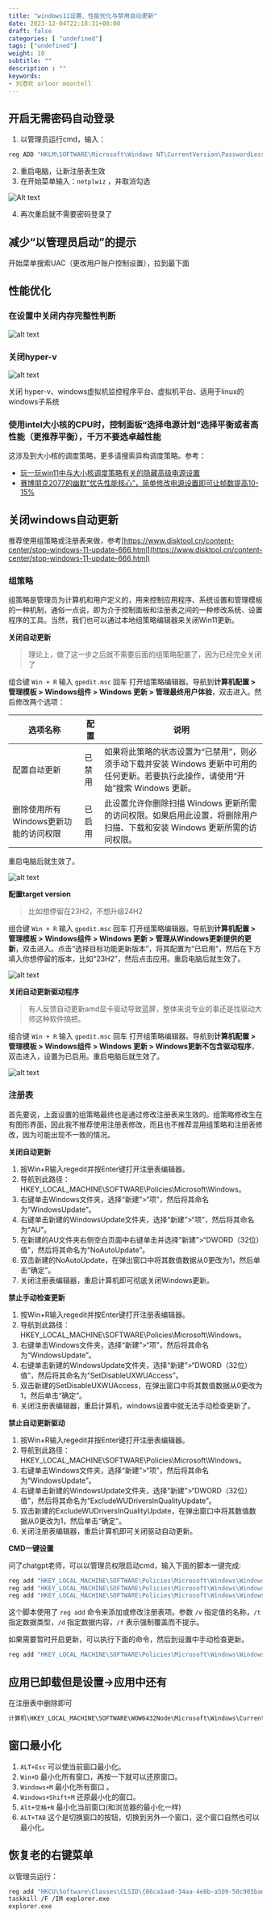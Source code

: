 ```yaml
---
title: "windows11设置、性能优化与禁用自动更新"
date: 2023-12-04T22:18:31+08:00
draft: false
categories: [ "undefined"]
tags: ["undefined"]
weight: 10
subtitle: ""
description : ""
keywords:
- 刘港欢 arloor moontell
---
```


## 开启无需密码自动登录

1. 以管理员运行cmd，输入：

```bash
reg ADD "HKLM\SOFTWARE\Microsoft\Windows NT\CurrentVersion\PasswordLess\Device" /v DevicePasswordLessBuildVersion /t REG_DWORD /d 0 /f
```

2. 重启电脑，让新注册表生效
3. 在开始菜单输入：`netplwiz` ，并取消勾选

![Alt text](/img/cancel-password-login-for-windows11.png)

4. 再次重启就不需要密码登录了


## 减少“以管理员启动”的提示

开始菜单搜索UAC（更改用户账户控制设置），拉到最下面

## 性能优化

### 在设置中关闭内存完整性判断

![alt text](/img/window11-mem-wanzhengxing-protection.png)

### 关闭hyper-v

![alt text](/img/window11-software-and-gongneng.png)

关闭 hyper-v、windows虚拟机监控程序平台、虚拟机平台、适用于linux的windows子系统

### 使用intel大小核的CPU时，控制面板“选择电源计划”选择平衡或者高性能（更推荐平衡），千万不要选卓越性能

这涉及到大小核的调度策略，更多请搜索异构调度策略。参考：

- [玩一玩win11中与大小核调度策略有关的隐藏高级电源设置](https://nga.178.com/read.php?tid=35222326)
- [赛博朋克2077的幽默“优先性能核心”，简单修改电源设置即可让帧数提高10-15%](https://nga.178.com/read.php?tid=39471892)

## 关闭windows自动更新

推荐使用组策略或注册表来做，参考[https://www.disktool.cn/content-center/stop-windows-11-update-666.html](https://www.disktool.cn/content-center/stop-windows-11-update-666.html)

### 组策略

组策略是管理员为计算机和用户定义的，用来控制应用程序、系统设置和管理模板的一种机制，通俗一点说，即为介于控制面板和注册表之间的一种修改系统、设置程序的工具。当然，我们也可以通过本地组策略编辑器来关闭Win11更新。

**关闭自动更新**

> 理论上，做了这一步之后就不需要后面的组策略配置了，因为已经完全关闭了

组合键 `Win + R` 输入 `gpedit.msc` 回车 打开组策略编辑器。导航到**计算机配置 > 管理模板 > Windows组件 > Windows 更新 > 管理最终用户体验**，双击进入。然后修改两个选项：

| 选项名称 | 配置 | 说明 |
| --- | --- | --- |
| 配置自动更新 | 已禁用 | 如果将此策略的状态设置为“已禁用”，则必须手动下载并安装 Windows 更新中可用的任何更新。若要执行此操作，请使用“开始”搜索 Windows 更新。 |
| 删除使用所有Windows更新功能的访问权限 | 已启用 | 此设置允许你删除扫描 Windows 更新所需的访问权限。如果启用此设置，将删除用户扫描、下载和安装 Windows 更新所需的访问权限。 |

重启电脑后就生效了。

![alt text](/img/windows11-gpedit-close-update.png)

**配置target version**

> 比如想停留在23H2，不想升级24H2

组合键 `Win + R` 输入 `gpedit.msc` 回车 打开组策略编辑器。导航到**计算机配置 > 管理模板 > Windows组件 > Windows 更新 > 管理从Windows更新提供的更新**，双击进入。点击“选择目标功能更新版本”，将其配置为“已启用”，然后在下方填入你想停留的版本，比如“23H2”，然后点击应用。重启电脑后就生效了。

![alt text](/img/windows11-gpedit-target-version.png)


**关闭自动更新驱动程序**

> 有人反馈自动更新amd显卡驱动导致蓝屏，整体来说专业的事还是找驱动大师这种软件搞把。

组合键 `Win + R` 输入 `gpedit.msc` 回车 打开组策略编辑器。导航到**计算机配置 > 管理模板 > Windows组件 > Windows 更新 > Windows更新不包含驱动程序**，双击进入，设置为已启用。重启电脑后就生效了。

![alt text](/img/windows11-gpedit-disable-driver-update.png)

### 注册表

首先要说，上面设置的组策略最终也是通过修改注册表来生效的。组策略修改生在有图形界面，因此我不推荐使用注册表修改，而且也不推荐混用组策略和注册表修改，因为可能出现不一致的情况。

**关闭自动更新**

1. 按Win+R输入regedit并按Enter键打开注册表编辑器。
2. 导航到此路径：HKEY_LOCAL_MACHINE\SOFTWARE\Policies\Microsoft\Windows。
3. 右键单击Windows文件夹，选择“新建”>“项”，然后将其命名为“WindowsUpdate”。
4. 右键单击新建的WindowsUpdate文件夹，选择“新建”>“项”，然后将其命名为“AU”。
5. 在新建的AU文件夹右侧空白页面中右键单击并选择“新建”>“DWORD（32位）值”，然后将其命名为“NoAutoUpdate”。
6. 双击新建的NoAutoUpdate，在弹出窗口中将其数值数据从0更改为1，然后单击“确定”。
7. 关闭注册表编辑器，重启计算机即可彻底关闭Windows更新。

**禁止手动检查更新**

1. 按Win+R输入regedit并按Enter键打开注册表编辑器。
2. 导航到此路径：HKEY_LOCAL_MACHINE\SOFTWARE\Policies\Microsoft\Windows。
3. 右键单击Windows文件夹，选择“新建”>“项”，然后将其命名为“WindowsUpdate”。
4. 右键单击新建的WindowsUpdate文件夹，选择“新建”>“DWORD（32位）值”，然后将其命名为“SetDisableUXWUAccess”。
6. 双击新建的SetDisableUXWUAccess，在弹出窗口中将其数值数据从0更改为1，然后单击“确定”。
7. 关闭注册表编辑器，重启计算机，windows设置中就无法手动检查更新了。

**禁止自动更新驱动**

1. 按Win+R输入regedit并按Enter键打开注册表编辑器。
2. 导航到此路径：HKEY_LOCAL_MACHINE\SOFTWARE\Policies\Microsoft\Windows。
3. 右键单击Windows文件夹，选择“新建”>“项”，然后将其命名为“WindowsUpdate”。
4. 右键单击新建的WindowsUpdate文件夹，选择“新建”>“DWORD（32位）值”，然后将其命名为“ExcludeWUDriversInQualityUpdate”。
6. 双击新建的ExcludeWUDriversInQualityUpdate，在弹出窗口中将其数值数据从0更改为1，然后单击“确定”。
7. 关闭注册表编辑器，重启计算机即可关闭驱动自动更新。

**CMD一键设置**

问了chatgpt老师，可以以管理员权限启动cmd，输入下面的脚本一键完成:

```bash
reg add "HKEY_LOCAL_MACHINE\SOFTWARE\Policies\Microsoft\Windows\WindowsUpdate\AU" /v NoAutoUpdate /t REG_DWORD /d 1 /f
reg add "HKEY_LOCAL_MACHINE\SOFTWARE\Policies\Microsoft\Windows\WindowsUpdate" /v SetDisableUXWUAccess /t REG_DWORD /d 1 /f
reg add "HKEY_LOCAL_MACHINE\SOFTWARE\Policies\Microsoft\Windows\WindowsUpdate" /v ExcludeWUDriversInQualityUpdate /t REG_DWORD /d 1 /f
```

这个脚本使用了 `reg add` 命令来添加或修改注册表项。参数 `/v` 指定值的名称，`/t` 指定数据类型，`/d` 指定数据内容，`/f` 表示强制覆盖而不提示。

如果需要暂时开启更新，可以执行下面的命令，然后到设置中手动检查更新。

```bash
reg add "HKEY_LOCAL_MACHINE\SOFTWARE\Policies\Microsoft\Windows\WindowsUpdate" /v SetDisableUXWUAccess /t REG_DWORD /d 0 /f
```

## 应用已卸载但是设置->应用中还有

在注册表中删除即可

```go
计算机\HKEY_LOCAL_MACHINE\SOFTWARE\WOW6432Node\Microsoft\Windows\CurrentVersion\Uninstall
```

## 窗口最小化

1. `ALT+Esc` 可以使当前窗口最小化。
2. `Win+D` 最小化所有窗口，再按一下就可以还原窗口。
3. `Windows+M` 最小化所有窗口 。
4. `Windows+Shift+M` 还原最小化的窗口。
5. `Alt+空格+N` 最小化当前窗口(和浏览器的最小化一样)
6. `ALT+TAB` 这个是切换窗口的按钮，切换到另外一个窗口，这个窗口自然也可以最小化。

## 恢复老的右键菜单

以管理员运行：

```bash
reg add "HKCU\Software\Classes\CLSID\{86ca1aa0-34aa-4e8b-a509-50c905bae2a2}\InprocServer32" /f
taskkill /F /IM explorer.exe
explorer.exe
```